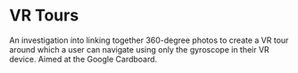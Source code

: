 # VR Tours
An investigation into linking together 360-degree photos to create a VR tour around which a user can navigate using only the gyroscope in their VR device.
Aimed at the Google Cardboard.
